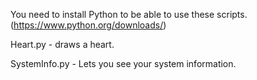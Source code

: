 You need to install Python to be able to use these scripts. (https://www.python.org/downloads/)


Heart.py - draws a heart.

SystemInfo.py - Lets you see your system information.
